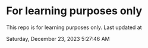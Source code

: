 # For learning purposes only
This repo is for learning purposes only.
Last updated at

Saturday, December 23, 2023 5:27:46 AM

